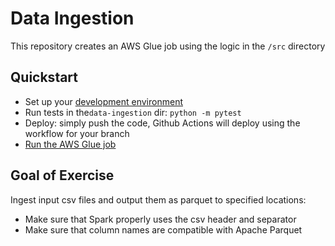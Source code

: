 # Data Ingestion
This repository creates an AWS Glue job using the logic in the `/src` directory

## Quickstart
* Set up your [development environment](../development-environment.md)
* Run tests in the`data-ingestion` dir: `python -m pytest`
* Deploy: simply push the code, Github Actions will deploy using the workflow for your branch
* [Run the AWS Glue job](https://docs.aws.amazon.com/glue/latest/dg/console-jobs.html)

## Goal of Exercise
Ingest input csv files and output them as parquet to specified locations:
- Make sure that Spark properly uses the csv header and separator 
- Make sure that column names are compatible with Apache Parquet
